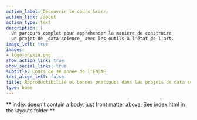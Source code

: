 ```yaml
---
action_label: Découvrir le cours &rarr;
action_link: /about
action_type: text
description: |
  Un parcours complet pour appréhender la manière de construire
  un projet de _data science_ avec les outils à l'état de l'art.
image_left: true
images:
- logo-onyxia.png
show_action_link: true
show_social_links: true
subtitle: Cours de 3e année de l'ENSAE
text_align_left: false
title: Reproductibilité et bonnes pratiques dans les projets de data science
type: home
---
```


** index doesn't contain a body, just front matter above.
See index.html in the layouts folder **
